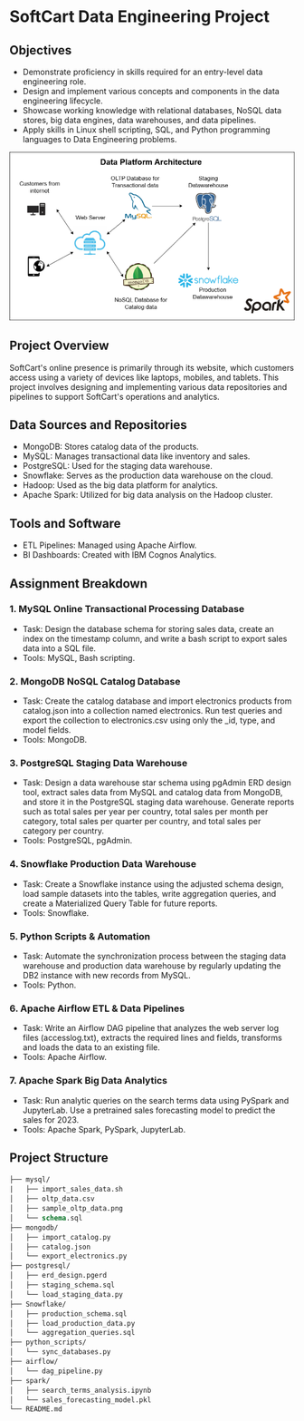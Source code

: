 # SoftCart Data Engineering Project
## Objectives
- Demonstrate proficiency in skills required for an entry-level data engineering role.
- Design and implement various concepts and components in the data engineering lifecycle.
- Showcase working knowledge with relational databases, NoSQL data stores, big data engines, data warehouses, and data pipelines.
- Apply skills in Linux shell scripting, SQL, and Python programming languages to Data Engineering problems.

![Data Platform Architecture](data_architecture.png)

## Project Overview
SoftCart's online presence is primarily through its website, which customers access using a variety of devices like laptops, mobiles, and tablets. This project involves designing and implementing various data repositories and pipelines to support SoftCart's operations and analytics.

## Data Sources and Repositories
- MongoDB: Stores catalog data of the products.
- MySQL: Manages transactional data like inventory and sales.
- PostgreSQL: Used for the staging data warehouse.
- Snowflake: Serves as the production data warehouse on the cloud.
- Hadoop: Used as the big data platform for analytics.
- Apache Spark: Utilized for big data analysis on the Hadoop cluster.

## Tools and Software
- ETL Pipelines: Managed using Apache Airflow.
- BI Dashboards: Created with IBM Cognos Analytics.

## Assignment Breakdown
### 1. MySQL Online Transactional Processing Database
- Task: Design the database schema for storing sales data, create an index on the timestamp column, and write a bash script to export sales data into a SQL file.
- Tools: MySQL, Bash scripting.
### 2. MongoDB NoSQL Catalog Database
- Task: Create the catalog database and import electronics products from catalog.json into a collection named electronics. Run test queries and export the collection to electronics.csv using only the _id, type, and model fields.
- Tools: MongoDB.
### 3. PostgreSQL Staging Data Warehouse
- Task: Design a data warehouse star schema using pgAdmin ERD design tool, extract sales data from MySQL and catalog data from MongoDB, and store it in the PostgreSQL staging data warehouse. Generate reports such as total sales per year per country, total sales per month per category, total sales per quarter per country, and total sales per category per country.
- Tools: PostgreSQL, pgAdmin.
### 4. Snowflake Production Data Warehouse
- Task: Create a Snowflake instance using the adjusted schema design, load sample datasets into the tables, write aggregation queries, and create a Materialized Query Table for future reports.
- Tools: Snowflake.
### 5. Python Scripts & Automation
- Task: Automate the synchronization process between the staging data warehouse and production data warehouse by regularly updating the DB2 instance with new records from MySQL.
- Tools: Python.
### 6. Apache Airflow ETL & Data Pipelines
- Task: Write an Airflow DAG pipeline that analyzes the web server log files (accesslog.txt), extracts the required lines and fields, transforms and loads the data to an existing file.
- Tools: Apache Airflow.
### 7. Apache Spark Big Data Analytics
- Task: Run analytic queries on the search terms data using PySpark and JupyterLab. Use a pretrained sales forecasting model to predict the sales for 2023.
- Tools: Apache Spark, PySpark, JupyterLab.

## Project Structure
```graphql
├── mysql/
|   ├── import_sales_data.sh 
│   ├── oltp_data.csv
│   ├── sample_oltp_data.png
│   └── schema.sql
├── mongodb/
│   ├── import_catalog.py
│   ├── catalog.json
│   └── export_electronics.py
├── postgresql/
│   ├── erd_design.pgerd
│   ├── staging_schema.sql
│   └── load_staging_data.py
├── Snowflake/
│   ├── production_schema.sql
│   ├── load_production_data.py
│   └── aggregation_queries.sql
├── python_scripts/
│   └── sync_databases.py
├── airflow/
│   └── dag_pipeline.py
├── spark/
│   ├── search_terms_analysis.ipynb
│   └── sales_forecasting_model.pkl
└── README.md
```
